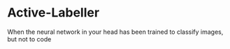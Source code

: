 # Active-Labeller
When the neural network in your head has been trained to classify images, but not to code
